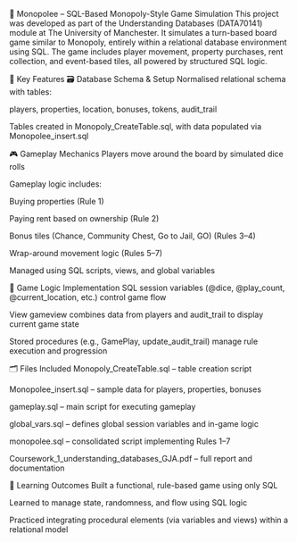 🎲 Monopolee – SQL-Based Monopoly-Style Game Simulation
This project was developed as part of the Understanding Databases (DATA70141) module at The University of Manchester. It simulates a turn-based board game similar to Monopoly, entirely within a relational database environment using SQL. The game includes player movement, property purchases, rent collection, and event-based tiles, all powered by structured SQL logic.

📌 Key Features
🗃️ Database Schema & Setup
Normalised relational schema with tables:

players, properties, location, bonuses, tokens, audit_trail

Tables created in Monopoly_CreateTable.sql, with data populated via Monopolee_insert.sql

🎮 Gameplay Mechanics
Players move around the board by simulated dice rolls

Gameplay logic includes:

Buying properties (Rule 1)

Paying rent based on ownership (Rule 2)

Bonus tiles (Chance, Community Chest, Go to Jail, GO) (Rules 3–4)

Wrap-around movement logic (Rules 5–7)

Managed using SQL scripts, views, and global variables

🧠 Game Logic Implementation
SQL session variables (@dice, @play_count, @current_location, etc.) control game flow

View gameview combines data from players and audit_trail to display current game state

Stored procedures (e.g., GamePlay, update_audit_trail) manage rule execution and progression

🗂️ Files Included
Monopoly_CreateTable.sql – table creation script

Monopolee_insert.sql – sample data for players, properties, bonuses

gameplay.sql – main script for executing gameplay

global_vars.sql – defines global session variables and in-game logic

monopolee.sql – consolidated script implementing Rules 1–7

Coursework_1_understanding_databases_GJA.pdf – full report and documentation

🧠 Learning Outcomes
Built a functional, rule-based game using only SQL

Learned to manage state, randomness, and flow using SQL logic

Practiced integrating procedural elements (via variables and views) within a relational model

